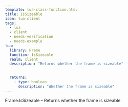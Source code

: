 ```yaml
---
template: lua-class-function.html
title: IsSizeable
icon: lua-client
tags:
  - lua
  - client
  - needs-verification
  - needs-example
lua:
  library: Frame
  function: IsSizeable
  realm: client
  description: "Returns whether the frame is sizeable"
  
  
  returns:
    - type: boolean
      description: "Whether the frame is sizeable"
---
```


<div class="lua__search__keywords">
Frame:IsSizeable &#x2013; Returns whether the frame is sizeable
</div>
